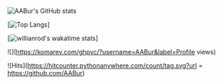 ![AABur's GitHub stats](https://github-readme-stats.vercel.app/api?username=AABur&show_icons=true)

[![Top Langs](https://github-readme-stats.vercel.app/api/top-langs/?username=AABur&layout=compact)]

[![willianrod's wakatime stats](https://github-readme-stats.vercel.app/api/wakatime?username=AABur&layout=compact&langs_count=6)]

![](https://komarev.com/ghpvc/?username=AABur&label=Profile views)

![Hits](https://hitcounter.pythonanywhere.com/count/tag.svg?url = https://github.com/AABur)



<!--
![Metrics](https://metrics.lecoq.io/aabur)

[![AABur's GitHub stats](https://github-readme-stats.vercel.app/api?username=AABur&show_icons=true)](https://github.com/anuraghazra/github-readme-stats)

**AABur/AABur** is a ✨ _special_ ✨ repository because its `README.md` (this file) appears on your GitHub profile.

Here are some ideas to get you started:

- 🔭 I’m currently working on ...
- 🌱 I’m currently learning ...
- 👯 I’m looking to collaborate on ...
- 🤔 I’m looking for help with ...
- 💬 Ask me about ...
- 📫 How to reach me: ...
- 😄 Pronouns: ...
- ⚡ Fun fact: ...
-->

